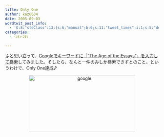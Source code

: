 ```yaml
---
title: Only One
author: kazu634
date: 2005-09-03
wordtwit_post_info:
  - 'O:8:"stdClass":13:{s:6:"manual";b:0;s:11:"tweet_times";i:1;s:5:"delay";i:0;s:7:"enabled";i:1;s:10:"separation";s:2:"60";s:7:"version";s:3:"3.7";s:14:"tweet_template";b:0;s:6:"status";i:2;s:6:"result";a:0:{}s:13:"tweet_counter";i:2;s:13:"tweet_log_ids";a:1:{i:0;i:2007;}s:9:"hash_tags";a:0:{}s:8:"accounts";a:1:{i:0;s:7:"kazu634";}}'
categories:
  - つれづれ

---
```

<div class="section">
<p>
    ふと思い立って、<a href="http://www.google.com/search?num=50&hl=ja&q=%22the+age+of+the+essays%22&btnG=Google+%E6%A4%9C%E7%B4%A2&lr=" onclick="__gaTracker('send', 'event', 'outbound-article', 'http://www.google.com/search?num=50&hl=ja&q=%22the+age+of+the+essays%22&btnG=Google+%E6%A4%9C%E7%B4%A2&lr=', 'Googleでキーワードに「&#8221;The Age of the Essays&#8221;」を入力して検索');" target="blank">Googleでキーワードに「&#8221;The Age of the Essays&#8221;」を入力して検索</a>してみました。そしたら、なんと一件のみしか検索できずとのこと。というわけで、Only One達成♪
</p>
  
<p>
<center>
<a href="http://image.blog.livedoor.jp/simoom634/imgs/8/d/8d055e5d.JPG" onclick="__gaTracker('send', 'event', 'outbound-article', 'http://image.blog.livedoor.jp/simoom634/imgs/8/d/8d055e5d.JPG', '');" target="blank"><img width="158" align="none" alt="google" src="http://image.blog.livedoor.jp/simoom634/imgs/8/d/8d055e5d.JPG" style="WIDTH: 348px; HEIGHT: 186px" height="67" border="0" class="pict" /></a>
</center>
</p>
</div>
